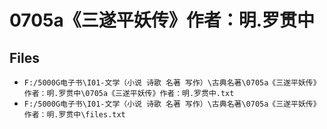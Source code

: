 # 0705a《三遂平妖传》作者：明.罗贯中

## Files

- `F:/5000G电子书\I01-文学（小说 诗歌 名著 写作）\古典名著\0705a《三遂平妖传》作者：明.罗贯中\0705a《三遂平妖传》作者：明.罗贯中.txt`
- `F:/5000G电子书\I01-文学（小说 诗歌 名著 写作）\古典名著\0705a《三遂平妖传》作者：明.罗贯中\files.txt`
